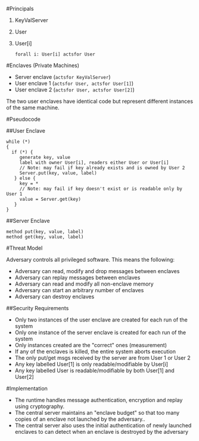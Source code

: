 #Principals

1. KeyValServer
1. User
1. User[i]


    ``forall i: User[i] actsfor User``


#Enclaves (Private Machines)

  - Server enclave (``actsfor KeyValServer``)
  - User enclave 1 (``actsfor User, actsfor User[1]``)
  - User enclave 2 (``actsfor User, actsfor User[2]``)

The two user enclaves have identical code but represent different instances of the same machine.

#Pseudocode

##User Enclave

    while (*)
    {  
      if (*) {
         generate key, value
         label with owner User[i], readers either User or User[i]
         // Note: may fail if key already exists and is owned by User 2
         Server.put(key, value, label) 
       } else {
         key = *
         // Note: may fail if key doesn't exist or is readable only by User 1
         value = Server.get(key)
       }
    }

##Server Enclave

    method put(key, value, label)
    method get(key, value, label)

#Threat Model

Adversary controls all privileged software. This means the following:

  * Adversary can read, modify and drop messages between enclaves
  * Adversary can replay messages between enclaves
  * Adversary can read and modify all non-enclave memory
  * Adversary can start an arbitrary number of enclaves
  * Adversary can destroy enclaves

##Security Requirements

  * Only two instances of the user enclave are created for each run of the system
  * Only one instance of the server enclave is created for each run of the system
  * Only instances created are the "correct" ones (measurement)
  * If any of the enclaves is killed, the entire system aborts execution
  * The only put/get msgs received by the server are from User 1 or User 2
  * Any key labelled User[1] is only readable/modifiable by User[i]
  * Any key labelled User is readable/modifiable by both User[1] and User[2]

#Implementation

* The runtime handles message authentication, encryption and replay using cryptography.
* The central server maintains an "enclave budget" so that too many copies of an enclave not launched by the adversary.. 
* The central server also uses the initial authentication of newly launched enclaves to can detect when an enclave is destroyed by the adversary
